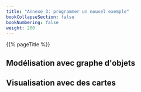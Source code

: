 ```yaml
---
title: "Annexe 3: programmer un nouvel exemple"
bookCollapseSection: false
bookNumbering: false
weight: 200
---
```


{{% pageTitle %}}

## Modélisation avec graphe d'objets

## Visualisation avec des cartes

